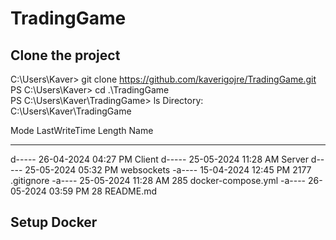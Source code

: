 # TradingGame


## Clone the project
  C:\Users\Kaver> git clone https://github.com/kaverigojre/TradingGame.git
  PS C:\Users\Kaver> cd .\TradingGame\
  PS C:\Users\Kaver\TradingGame> ls
  Directory: C:\Users\Kaver\TradingGame

Mode                 LastWriteTime         Length Name
----                 -------------         ------ ----
d-----        26-04-2024  04:27 PM                Client
d-----        25-05-2024  11:28 AM                Server
d-----        25-05-2024  05:32 PM                websockets
-a----        15-04-2024  12:45 PM           2177 .gitignore
-a----        25-05-2024  11:28 AM            285 docker-compose.yml
-a----        26-05-2024  03:59 PM             28 README.md


## Setup Docker 

